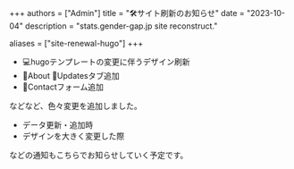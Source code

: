 +++
authors = ["Admin"]
title = "🛠️サイト刷新のお知らせ"
date = "2023-10-04"
description = "stats.gender-gap.jp site reconstruct."

aliases = ["site-renewal-hugo"]
+++

- 💻hugoテンプレートの変更に伴うデザイン刷新
- 🚪About 📍Updatesタブ追加
- 📮Contactフォーム追加

などなど、色々変更を追加しました。  
- データ更新・追加時
- デザインを大きく変更した際

などの通知もこちらでお知らせしていく予定です。